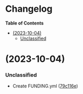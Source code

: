# Changelog

<!-- START doctoc generated TOC please keep comment here to allow auto update -->
<!-- DON'T EDIT THIS SECTION, INSTEAD RE-RUN doctoc TO UPDATE -->

**Table of Contents**

- [(2023-10-04)](#2023-10-04)
  - [Unclassified](#unclassified)

<!-- END doctoc generated TOC please keep comment here to allow auto update -->

# (2023-10-04)

### Unclassified

- Create FUNDING.yml ([79c116e](https://github.com/imrushi/markdown-or-hugo-to-medium/commit/79c116e362171409e7706e0928134642ff06c4f5))
